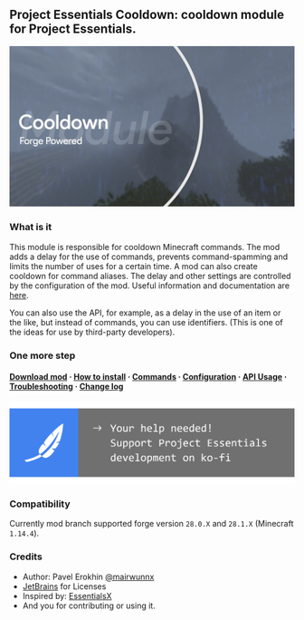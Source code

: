 ## Project Essentials Cooldown: cooldown module for Project Essentials.

<img src="./assets/cooldown_social_logo.jpg">

### What is it

This module is responsible for cooldown Minecraft commands. The mod adds a delay for the use of commands, prevents command-spamming and limits the number of uses for a certain time. A mod can also create cooldown for command aliases. The delay and other settings are controlled by the configuration of the mod. Useful information and documentation are [here](https://mairwunnx.gitbook.io/project-essentials/project-essentials-cooldown#applying-aliases).

You can also use the API, for example, as a delay in the use of an item or the like, but instead of commands, you can use identifiers. (This is one of the ideas for use by third-party developers).

### One more step

#### [Download mod](https://github.com/ProjectEssentials/ProjectEssentials-Cooldown/releases/download/v1.14.4-1.0.4/Project.Essentials.Cooldown-1.14.4-1.0.4.jar) · [How to install](https://mairwunnx.gitbook.io/project-essentials/project-essentials-cooldown#how-to-install) · [Commands](https://mairwunnx.gitbook.io/project-essentials/project-essentials-cooldown#commands) · [Configuration](https://mairwunnx.gitbook.io/project-essentials/project-essentials-cooldown#configuration) · [API Usage](https://mairwunnx.gitbook.io/project-essentials/project-essentials-cooldown#applying-aliases) · [Troubleshooting](https://github.com/ProjectEssentials/ProjectEssentials-Cooldown/issues/new/choose) · [Change log](./changelog.md)

<a href="https://ko-fi.com/mairwunnx" target="_blank"><img src="./assets/support_social.png"></a>

### Compatibility

Currently mod branch supported forge version `28.0.X` and `28.1.X` (Minecraft `1.14.4`).

### Credits

- Author: Pavel Erokhin [@mairwunnx](https://github.com/mairwunnx)
- [JetBrains](https://www.jetbrains.com/) for Licenses
- Inspired by: [EssentialsX](https://github.com/EssentialsX)
- And you for contributing or using it.
